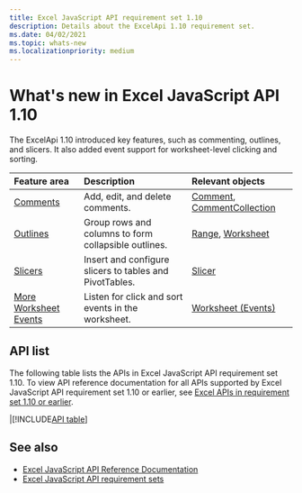```yaml
---
title: Excel JavaScript API requirement set 1.10
description: Details about the ExcelApi 1.10 requirement set.
ms.date: 04/02/2021
ms.topic: whats-new
ms.localizationpriority: medium
---
```


# What's new in Excel JavaScript API 1.10

The ExcelApi 1.10 introduced key features, such as commenting, outlines, and slicers. It also added event support for worksheet-level clicking and sorting.

| Feature area | Description | Relevant objects |
|:--- |:--- |:--- |
| [Comments](/office/dev/add-ins/excel/excel-add-ins-comments) | Add, edit, and delete comments. | [Comment](/javascript/api/excel/excel.comment), [CommentCollection](/javascript/api/excel/excel.commentcollection) |
| [Outlines](/office/dev/add-ins/excel/excel-add-ins-ranges-group) | Group rows and columns to form collapsible outlines. | [Range](/javascript/api/excel/excel.range), [Worksheet](/javascript/api/excel/excel.worksheet) |
| [Slicers](/office/dev/add-ins/excel/excel-add-ins-pivottables#filter-with-slicers) | Insert and configure slicers to tables and PivotTables. | [Slicer](/javascript/api/excel/excel.slicer) |
| [More Worksheet Events](/office/dev/add-ins/excel/excel-add-ins-events) | Listen for click and sort events in the worksheet. | [Worksheet (Events)](/javascript/api/excel/excel.worksheet#excel-excel-worksheet-events-member) |

## API list

The following table lists the APIs in Excel JavaScript API requirement set 1.10. To view API reference documentation for all APIs supported by Excel JavaScript API requirement set 1.10 or earlier, see [Excel APIs in requirement set 1.10 or earlier](/javascript/api/excel?view=excel-js-1.10&preserve-view=true).

|[!INCLUDE[API table](../../includes/excel-1_10.md)]

## See also

- [Excel JavaScript API Reference Documentation](/javascript/api/excel?view=excel-js-1.10&preserve-view=true)
- [Excel JavaScript API requirement sets](excel-api-requirement-sets.md)